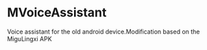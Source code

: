 # MVoiceAssistant
Voice assistant for the old android device.Modification based on the MiguLingxi APK
